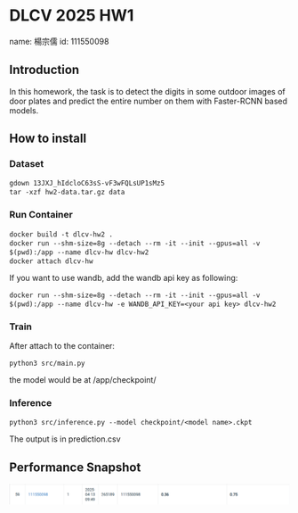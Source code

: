 # DLCV 2025 HW1

name: 楊宗儒
id: 111550098

## Introduction

In this homework, the task is to detect the digits in some outdoor images of door plates and predict the entire number on them with Faster-RCNN based models.

## How to install

### Dataset
```
gdown 13JXJ_hIdcloC63sS-vF3wFQLsUP1sMz5
tar -xzf hw2-data.tar.gz data
```

### Run Container

```
docker build -t dlcv-hw2 .
docker run --shm-size=8g --detach --rm -it --init --gpus=all -v $(pwd):/app --name dlcv-hw dlcv-hw2
docker attach dlcv-hw
```

If you want to use wandb, add the wandb api key as following: 
```
docker run --shm-size=8g --detach --rm -it --init --gpus=all -v $(pwd):/app --name dlcv-hw -e WANDB_API_KEY=<your api key> dlcv-hw2
```

### Train

After attach to the container: 
```
python3 src/main.py
```

the model would be at /app/checkpoint/

### Inference

```
python3 src/inference.py --model checkpoint/<model name>.ckpt
```

The output is in prediction.csv


## Performance Snapshot

![image](performance.png)